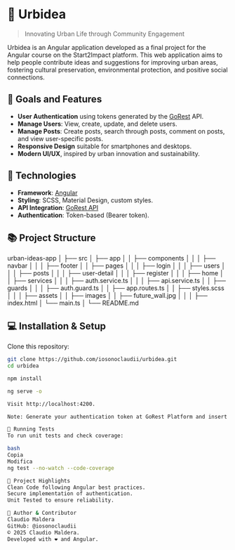 # 🌇 Urbidea 

> Innovating Urban Life through Community Engagement

Urbidea is an Angular application developed as a final project for the Angular course on the Start2Impact platform. This web application aims to help people contribute ideas and suggestions for improving urban areas, fostering cultural preservation, environmental protection, and positive social connections.

## 🎯 Goals and Features

- **User Authentication** using tokens generated by the [GoRest](https://gorest.co.in/) API.
- **Manage Users**: View, create, update, and delete users.
- **Manage Posts**: Create posts, search through posts, comment on posts, and view user-specific posts.
- **Responsive Design** suitable for smartphones and desktops.
- **Modern UI/UX**, inspired by urban innovation and sustainability.

## 🚀 Technologies

- **Framework**: [Angular](https://angular.io/)
- **Styling**: SCSS, Material Design, custom styles.
- **API Integration**: [GoRest API](https://gorest.co.in/)
- **Authentication**: Token-based (Bearer token).

## 📚 Project Structure
urban-ideas-app │
├── src │
├── app │ 
│ ├── components │
│ │ ├── navbar │
│ │ ├── footer │
│ ├── pages │
│ │ ├── login │
│ │ ├── users │
│ │ ├── posts │
│ │ ├── user-detail │
│ │ ├── register │
│ │ ├── home │
│ ├── services │
│ │ ├── auth.service.ts │
│ │ ├── api.service.ts │
│ ├── guards │
│ │ ├── auth.guard.ts │
│ ├── app.routes.ts │
│ ├── styles.scss │
│ │ ├── assets │
│ ├── images │
│ ├── future_wall.jpg │
│ │ ├── index.html │
└── main.ts │
└── README.md


## 💻 Installation & Setup

Clone this repository:

```bash
git clone https://github.com/iosonoclaudii/urbidea.git
cd urbidea

npm install

ng serve -o

Visit http://localhost:4200.

Note: Generate your authentication token at GoRest Platform and insert it into the login page to access protected routes.

🧪 Running Tests
To run unit tests and check coverage:

bash
Copia
Modifica
ng test --no-watch --code-coverage

🌟 Project Highlights
Clean Code following Angular best practices.
Secure implementation of authentication.
Unit Tested to ensure reliability.

🔗 Author & Contributor
Claudio Maldera
GitHub: @iosonoclaudii
© 2025 Claudio Maldera.
Developed with ❤️ and Angular.


